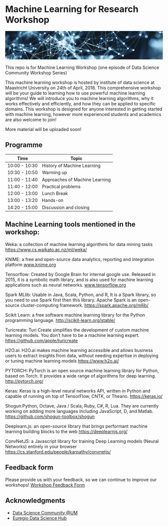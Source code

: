 # Machine Learning for Research Workshop

![](img/ids-net.png)

This repo is for Machine Learning Workshop (one episode of  Data Science Community Workshop Series)

This machine learning workshop is hosted by institute of data science at Maastricht University on 24th of April, 2018. This comprehensive workshop will be your guide to learning how to use powerful machine learning algorithms! We will introduce you to machine learning algorithms, why it works effectively and efficiently, and how they can be applied to specific domains. This workshop is designed for anyone interested in getting started with machine learning, however more experienced students and academics are also welcome to join!

More material will be uploaded soon!

## Programme

| Time| Topic |
|--|--|
| 10:00 - 10:30| History of Machine Learning |
| 10:30 - 10:50| Warming up|
| 11:00 - 11:40| Approaches of Machine Learning|
| 11:40 - 12:00| Practical problems|
| 12:00 - 13:00| Lunch Break|
| 13:00 - 13:20| Hands-on |
| 14:20 - 15:00| Discussion and closing|

## Machine Learning tools mentioned in the workshop:

Weka: a collection of machine learning algorithms for data mining tasks https://www.cs.waikato.ac.nz/ml/weka/ 

KNIME: a free and open-source data analytics, reporting and integration platform 	www.knime.org

Tensorflow: Created by Google Brain for internal google use. Released in 2015, it is a symbolic math library, and is also used for machine learning applications such as neural networks.  www.tensorflow.org

Spark MLlib: Usable in Java, Scala, Python, and R, It is a Spark library, so you need to use Spark first then this library. Apache Spark is an open-source cluster-computing framework. https://spark.apache.org/mllib/ 

Scikit Learn: a free software machine learning library for the Python programming language. http://scikit-learn.org/stable/ 

Turicreate: Turi Create simplifies the development of custom machine learning models. You don't have to be a machine learning expert. https://github.com/apple/turicreate 

H2O.ai: H2O.ai makes machine learning accessible and allows business users to extract insights from data, without needing expertise in deploying or tuning machine learning models https://www.h2o.ai/ 

PYTORCH: PyTorch is an open source machine learning library for Python, based on Torch. It provides a wide range of algorithms for deep learning. http://pytorch.org/ 

Keras: Keras is a high-level neural networks API, written in Python and capable of running on top of TensorFlow, CNTK, or Theano. https://keras.io/

Shogun:Python, Octave, Java / Scala, Ruby, C#, R, Lua. They are currently working on adding more languages including JavaScript, D, and Matlab. https://github.com/shogun-toolbox/shogun 

Deeplearn.js: an open-source library that brings performant machine learning building blocks to the web https://deeplearnjs.org/ 

ConvNetJS: a Javascript library for training Deep Learning models (Neural Networks) entirely in your browser https://cs.stanford.edu/people/karpathy/convnetjs/

## Feedback form
Please provide us with your feedback, so we can continue to improve our workshops!
[Workshop Feedback Form](https://goo.gl/forms/myfOPGBJSVa8GJWB2)

## Acknowledgments
- [Data Science Community @UM](https://www.maastrichtuniversity.nl/research/data-science-um/datascience-community)
- [Euregio Data Science Hub](https://arnoan.github.io/eu-dash/)

